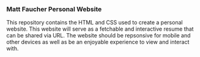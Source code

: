 ### Matt Faucher Personal Website

This repository contains the HTML and CSS used to create a personal website.
This website will serve as a fetchable and interactive resume that can be shared
via URL. The website should be repsonsive for mobile and other devices as well
as be an enjoyable experience to view and interact with.